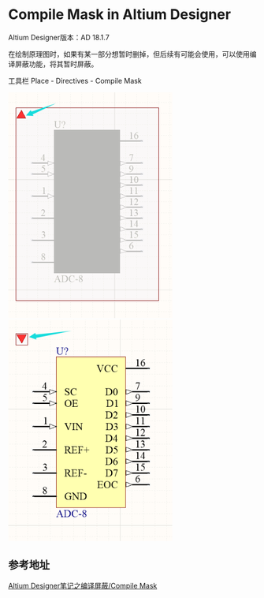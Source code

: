 # Compile Mask in Altium Designer

Altium Designer版本：AD 18.1.7

在绘制原理图时，如果有某一部分想暂时删掉，但后续有可能会使用，可以使用编译屏蔽功能，将其暂时屏蔽。  

工具栏 Place - Directives - Compile Mask  

<div align=left><img src = "./img/Compile_Mask_enable.png" width="333" hegiht="313" alt = Compile_Mask_enable></div>

<div align=left><img src = "./img/Compile_Mask_disable.png" width="333" hegiht="313" alt = Compile_Mask_disable></div>


## 参考地址

[Altium Designer笔记之编译屏蔽/Compile Mask](https://blog.csdn.net/molake10344/article/details/48153919)

